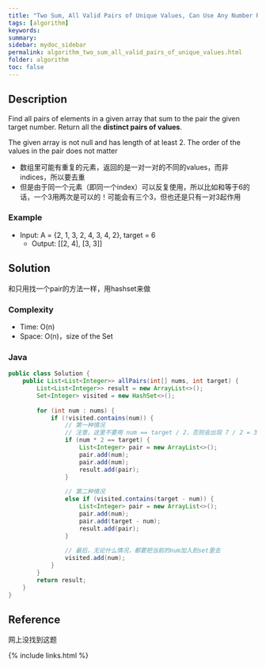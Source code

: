 ```yaml
---
title: "Two Sum, All Valid Pairs of Unique Values, Can Use Any Number Repeatedly"
tags: [algorithm]
keywords:
summary:
sidebar: mydoc_sidebar
permalink: algorithm_two_sum_all_valid_pairs_of_unique_values.html
folder: algorithm
toc: false
---
```


## Description
Find all pairs of elements in a given array that sum to the pair the given target number. 
Return all the **distinct pairs of values**.

The given array is not null and has length of at least 2. The order of the values in the pair does not matter

* 数组里可能有重复的元素，返回的是一对一对的不同的values，而非indices，所以要去重
* 但是由于同一个元素（即同一个index）可以反复使用，所以比如和等于6的话，一个3用两次是可以的！可能会有三个3，但也还是只有一对3起作用

### Example
* Input: A = {2, 1, 3, 2, 4, 3, 4, 2}, target = 6
  * Output: [[2, 4], [3, 3]]

## Solution
和只用找一个pair的方法一样，用hashset来做

### Complexity
* Time: O(n)
* Space: O(n)，size of the Set

### Java
```java
public class Solution {
    public List<List<Integer>> allPairs(int[] nums, int target) {
        List<List<Integer>> result = new ArrayList<>();
        Set<Integer> visited = new HashSet<>();
        
        for (int num : nums) {
            if (!visited.contains(num)) {
                // 第一种情况
                // 注意，这里不要用 num == target / 2，否则会出现 7 / 2 = 3 这样的错误情况
                if (num * 2 == target) {
                    List<Integer> pair = new ArrayList<>();
                    pair.add(num);
                    pair.add(num);
                    result.add(pair);
                } 
                
                // 第二种情况
                else if (visited.contains(target - num)) {
                    List<Integer> pair = new ArrayList<>();
                    pair.add(num);
                    pair.add(target - num);
                    result.add(pair);
                }
                
                // 最后，无论什么情况，都要把当前的num加入到set里去
                visited.add(num);
            }
        }
        return result;
    }
}
```

## Reference
网上没找到这题

{% include links.html %}
